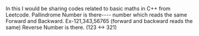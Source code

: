In this I would be sharing codes related to basic maths in C++ from Leetcode.
Pallindrome Number is there---- number which reads the same Forward and Backward. Ex-121,343,56765 (forward and backward reads the same)
Reverse Number is there. (123 <-> 321)
